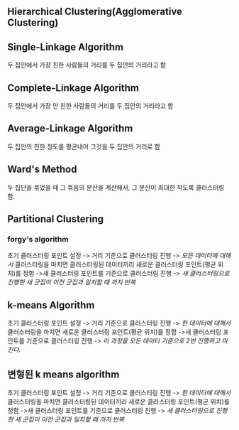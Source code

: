 ## Hierarchical Clustering(Agglomerative Clustering)


## Single-Linkage Algorithm
두 집안에서 가장 친한 사람들의 거리를 두 집안의 거리라고 함


## Complete-Linkage Algorithm
두 집안에서 가장 안 친한 사람들의 거리를 두 집안의 거리라고 함


## Average-Linkage Algorithm
두 집안의 친한 정도를 평균내어 그것을 두 집안의 거리로 함






## Ward's Method
두 집단을 묶었을 때 그 묶음의 분산을 계산해서, 그 분산이 최대한 작도록 클러스터링 함.






## Partitional Clustering
### forgy's algorithm
초기 클러스터링 포인트 설정
-> 거리 기준으로 클러스터링 진행
-> *모든 데이터에 대해서* 클러스터링을 마치면 클러스터링된 데이터끼리 새로운 클러스터링 포인트(평균 위치)를 정함
->새 클러스터링 포인트를 기준으로 클러스터링 진행
-> *새 클러스터링으로 진행한 새 군집이 이전 군집과 일치할 때 까지 반복*

## k-means Algorithm
초기 클러스터링 포인트 설정
-> 거리 기준으로 클러스터링 진행
-> *한 데이터에 대해서* 클러스터링을 마치면 새로운 클러스터링 포인트(평균 위치)를 정함
->새 클러스터링 포인트를 기준으로 클러스터링 진행
-> *이 과정을 모든 데이터 기준으로 2번 진행하고 마친다.*

## 변형된 k means algorithm
초기 클러스터링 포인트 설정
-> 거리 기준으로 클러스터링 진행
-> *한 데이터에 대해서* 클러스터링을 마치면 클러스터링된 데이터끼리 새로운 클러스터링 포인트(평균 위치)를 정함
->새 클러스터링 포인트를 기준으로 클러스터링 진행
-> *새 클러스터링으로 진행한 새 군집이 이전 군집과 일치할 때 까지 반복*
